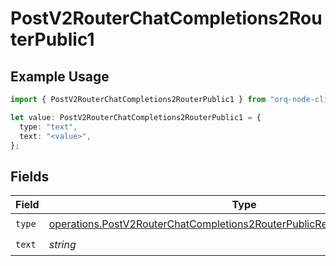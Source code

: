 # PostV2RouterChatCompletions2RouterPublic1

## Example Usage

```typescript
import { PostV2RouterChatCompletions2RouterPublic1 } from "orq-node-client/models/operations";

let value: PostV2RouterChatCompletions2RouterPublic1 = {
  type: "text",
  text: "<value>",
};
```

## Fields

| Field                                                                                                                                                                  | Type                                                                                                                                                                   | Required                                                                                                                                                               | Description                                                                                                                                                            |
| ---------------------------------------------------------------------------------------------------------------------------------------------------------------------- | ---------------------------------------------------------------------------------------------------------------------------------------------------------------------- | ---------------------------------------------------------------------------------------------------------------------------------------------------------------------- | ---------------------------------------------------------------------------------------------------------------------------------------------------------------------- |
| `type`                                                                                                                                                                 | [operations.PostV2RouterChatCompletions2RouterPublicRequestRequestBodyType](../../models/operations/postv2routerchatcompletions2routerpublicrequestrequestbodytype.md) | :heavy_check_mark:                                                                                                                                                     | N/A                                                                                                                                                                    |
| `text`                                                                                                                                                                 | *string*                                                                                                                                                               | :heavy_check_mark:                                                                                                                                                     | N/A                                                                                                                                                                    |